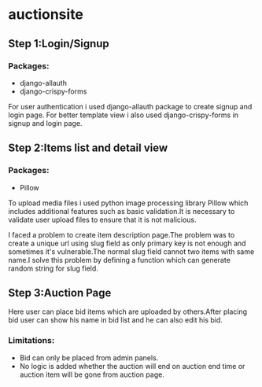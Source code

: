 # auctionsite
## Step 1:Login/Signup
### Packages:
- django-allauth
- django-crispy-forms

For user authentication i used django-allauth package to create signup and login page.
For better template view i also used django-crispy-forms in signup and login page.

## Step 2:Items list and detail view
### Packages:
- Pillow

To upload media files i used python image processing library Pillow which includes additional features such as basic validation.It is necessary to validate user upload files to ensure that it is not malicious.

I faced a problem to create item description page.The problem was to create a unique url using slug field as only primary key is not enough and sometimes it's vulnerable.The normal slug field cannot two items with same name.I solve this problem by defining a function which can generate random string for slug field. 

## Step 3:Auction Page

Here user can place bid items which are uploaded by others.After placing bid user can show his name in bid list and he can also edit his bid.

### Limitations:
- Bid can only be placed from admin panels.
- No logic is added whether the auction will end on auction end time or auction item will be gone from auction page.
